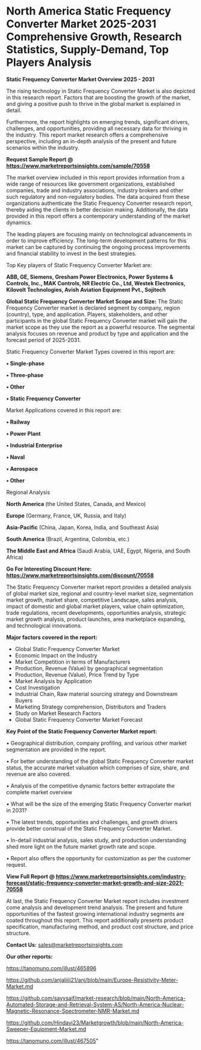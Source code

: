# North America Static Frequency Converter Market 2025-2031 Comprehensive Growth, Research Statistics, Supply-Demand,  Top Players Analysis

<Strong> Static Frequency Converter Market Overview 2025 - 2031</strong>

The rising technology in Static Frequency Converter Market is also depicted in this research report. Factors that are boosting the growth of the market, and giving a positive push to thrive in the global market is explained in detail.

Furthermore, the report highlights on emerging trends, significant drivers, challenges, and opportunities, providing all necessary data for thriving in the industry. This report market research offers a comprehensive perspective, including an in-depth analysis of the present and future scenarios within the industry.

<strong>Request Sample Report @ <a href=https://www.marketreportsinsights.com/sample/70558>https://www.marketreportsinsights.com/sample/70558</a></strong>

The market overview included in this report provides information from a wide range of resources like government organizations, established companies, trade and industry associations, industry brokers and other such regulatory and non-regulatory bodies. The data acquired from these organizations authenticate the Static Frequency Converter research report, thereby aiding the clients in better decision making. Additionally, the data provided in this report offers a contemporary understanding of the market dynamics.

The leading players are focusing mainly on technological advancements in order to improve efficiency. The long-term development patterns for this market can be captured by continuing the ongoing process improvements and financial stability to invest in the best strategies.

Top Key players of Static Frequency Converter Market are:

<strong>ABB, GE, Siemens, Gresham Power Electronics, Power Systems & Controls, Inc., MAK Controls, NR Electric Co., Ltd, Westek Electronics, Kilovolt Technologies, Avish Aviation Equipment Pvt., Sojitech</strong>

<strong><b>Global Static Frequency Converter Market Scope and Size:</b></strong>
The Static Frequency Converter market is declared segment by company, region (country), type, and application. Players, stakeholders, and other participants in the global Static Frequency Converter market will gain the market scope as they use the report as a powerful resource. The segmental analysis focuses on revenue and product by type and application and the forecast period of 2025-2031.

Static Frequency Converter Market Types covered in this report are:

<strong>• Single-phase

• Three-phase

• Other

• Static Frequency Converter</strong>

Market Applications covered in this report are:

<strong>• Railway

• Power Plant

• Industrial Enterprise

• Naval

• Aerospace

• Other</strong> 

Regional Analysis

<strong>North America</strong> (the United States, Canada, and Mexico)

<strong>Europe</strong> (Germany, France, UK, Russia, and Italy)

<strong>Asia-Pacific</strong> (China, Japan, Korea, India, and Southeast Asia)

<strong>South America</strong> (Brazil, Argentina, Colombia, etc.)

<strong>The Middle East and Africa</strong> (Saudi Arabia, UAE, Egypt, Nigeria, and South Africa)

<strong>Go For Interesting Discount Here: <a href=https://www.marketreportsinsights.com/discount/70558>https://www.marketreportsinsights.com/discount/70558</a></strong>

The Static Frequency Converter market report provides a detailed analysis of global market size, regional and country-level market size, segmentation market growth, market share, competitive Landscape, sales analysis, impact of domestic and global market players, value chain optimization, trade regulations, recent developments, opportunities analysis, strategic market growth analysis, product launches, area marketplace expanding, and technological innovations.

<strong><b>Major factors covered in the report:</b></strong>
<ul>
  <li>Global Static Frequency Converter Market </li>
  <li>Economic Impact on the Industry</li>
  <li>Market Competition in terms of Manufacturers</li>
  <li>Production, Revenue (Value) by geographical segmentation</li>
  <li>Production, Revenue (Value), Price Trend by Type</li>
  <li>Market Analysis by Application</li>
  <li>Cost Investigation</li>
  <li>Industrial Chain, Raw material sourcing strategy and Downstream Buyers</li>
  <li>Marketing Strategy comprehension, Distributors and Traders</li>
  <li>Study on Market Research Factors</li>
  <li>Global Static Frequency Converter Market Forecast</li>
</ul>

<strong><b>Key Point of the Static Frequency Converter Market report:</b></strong>

• Geographical distribution, company profiling, and various other market segmentation are provided in the report.

• For better understanding of the global Static Frequency Converter market status, the accurate market valuation which comprises of size, share, and revenue are also covered.

• Analysis of the competitive dynamic factors better extrapolate the complete market overview

• What will be the size of the emerging Static Frequency Converter market in 2031?

• The latest trends, opportunities and challenges, and growth drivers provide better construal of the Static Frequency Converter Market.

• In-detail industrial analysis, sales study, and production understanding shed more light on the future market growth rate and scope.

• Report also offers the opportunity for customization as per the customer request.

<strong><b>View Full Report @ <a href=https://www.marketreportsinsights.com/industry-forecast/static-frequency-converter-market-growth-and-size-2021-70558>https://www.marketreportsinsights.com/industry-forecast/static-frequency-converter-market-growth-and-size-2021-70558</a></b></strong>


At last, the Static Frequency Converter Market report includes investment come analysis and development trend analysis. The present and future opportunities of the fastest growing international industry segments are coated throughout this report. This report additionally presents product specification, manufacturing method, and product cost structure, and price structure.

<strong>Contact Us:</strong>
sales@marketreportsinsights.com

<strong>Our other reports:</strong>

<a href=https://tanomuno.com/illust/465896>https://tanomuno.com/illust/465896</a>

<a href=https://github.com/anjaliiii21/anj/blob/main/Europe-Resistivity-Meter-Market.md>https://github.com/anjaliiii21/anj/blob/main/Europe-Resistivity-Meter-Market.md</a>

<a href=https://github.com/sayysaif/market-research/blob/main/North-America-Automated-Storage-and-Retrieval-System-AS/North-America-Nuclear-Magnetic-Resonance-Spectrometer-NMR-Market.md>https://github.com/sayysaif/market-research/blob/main/North-America-Automated-Storage-and-Retrieval-System-AS/North-America-Nuclear-Magnetic-Resonance-Spectrometer-NMR-Market.md</a>

<a href=https://github.com/Hindavi23/Marketgrowth/blob/main/North-America-Sweeper-Equipment-Market.md>https://github.com/Hindavi23/Marketgrowth/blob/main/North-America-Sweeper-Equipment-Market.md</a>

<a href=https://tanomuno.com/illust/467505>https://tanomuno.com/illust/467505</a>"

